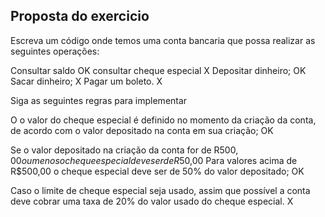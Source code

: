 ## Proposta do exercicio

Escreva um código onde temos uma conta bancaria que possa realizar as seguintes operações:

Consultar saldo OK
consultar cheque especial X 
Depositar dinheiro; OK
Sacar dinheiro; X 
Pagar um boleto. X 

Siga as seguintes regras para implementar

O o valor do cheque especial é definido no momento da criação da conta, de acordo com o valor depositado na conta em sua criação; OK

Se o valor depositado na criação da conta for de R$500,00 ou menos o cheque especial deve ser de R$50,00
Para valores acima de R$500,00 o cheque especial deve ser de 50% do valor depositado; OK 

Caso o limite de cheque especial seja usado, assim que possível a conta deve cobrar uma taxa de 20% do valor usado do cheque especial. X 